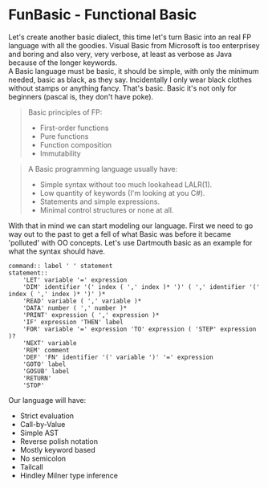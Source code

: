 
FunBasic - Functional Basic
===========================

Let's create another basic dialect, this time let's turn Basic into an real FP language with all the goodies. Visual Basic from Microsoft is too enterprisey and boring and also very, very verbose, at least as verbose as Java because of the longer keywords.  
A Basic language must be basic, it should be simple, with only the minimum needed, basic as black, as they say. Incidentally I only wear black clothes without stamps or anything fancy. That's basic. Basic it's not only for beginners (pascal is, they don't have poke).  

> Basic principles of FP:
> * First-order functions
> * Pure functions
> * Function composition
> * Immutability

> A Basic programming language usually have:
> * Simple syntax without too much lookahead LALR(1).
> * Low quantity of keywords (I'm looking at you C#).
> * Statements and simple expressions.
> * Minimal control structures or none at all.

With that in mind we can start modeling our language. First we need to go way out to the past to get a fell of what Basic was before it became 'polluted' with OO concepts. Let's use Dartmouth basic as an example for what the syntax should have.

```
command:: label ' ' statement
statement::
    'LET' variable '=' expression
    'DIM' identifier '(' index ( ',' index )* ')' ( ',' identifier '(' index ( ',' index )* ')' )*
    'READ' variable ( ',' variable )*
    'DATA' number ( ',' number )*
    'PRINT' expression ( ',' expression )*
    'IF' expression 'THEN' label
    'FOR' variable '=' expression 'TO' expression ( 'STEP' expression )?
    'NEXT' variable
    'REM' comment
    'DEF' 'FN' identifier '(' variable ')' '=' expression
    'GOTO' label
    'GOSUB' label
    'RETURN'
    'STOP'
```

Our language will have:
* Strict evaluation 
* Call-by-Value
* Simple AST
* Reverse polish notation
* Mostly keyword based
* No semicolon
* Tailcall
* Hindley Milner type inference
